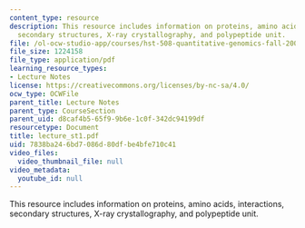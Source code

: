 ```yaml
---
content_type: resource
description: This resource includes information on proteins, amino acids, interactions,
  secondary structures, X-ray crystallography, and polypeptide unit.
file: /ol-ocw-studio-app/courses/hst-508-quantitative-genomics-fall-2005/7838ba246bd7086d80dfbe4bfe710c41_lecture_st1.pdf
file_size: 1224158
file_type: application/pdf
learning_resource_types:
- Lecture Notes
license: https://creativecommons.org/licenses/by-nc-sa/4.0/
ocw_type: OCWFile
parent_title: Lecture Notes
parent_type: CourseSection
parent_uid: d8caf4b5-65f9-9b6e-1c0f-342dc94199df
resourcetype: Document
title: lecture_st1.pdf
uid: 7838ba24-6bd7-086d-80df-be4bfe710c41
video_files:
  video_thumbnail_file: null
video_metadata:
  youtube_id: null
---
```

This resource includes information on proteins, amino acids, interactions, secondary structures, X-ray crystallography, and polypeptide unit.